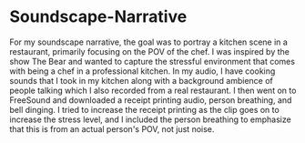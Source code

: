 # Soundscape-Narrative
For my soundscape narrative, the goal was to portray a kitchen scene in a restaurant, primarily focusing on the POV of the chef. I was inspired by the show The Bear and wanted to capture the stressful environment that comes with being a chef in a professional kitchen. In my audio, I have cooking sounds that I took in my kitchen along with a background ambience of people talking which I also recorded from a real restaurant. I then went on to FreeSound and downloaded a receipt printing audio, person breathing, and bell dinging. I tried to increase the receipt printing as the clip goes on to increase the stress level, and I included the person breathing to emphasize that this is from an actual person's POV, not just noise. 
